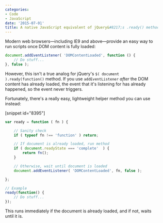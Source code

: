 ```yaml
---
categories:
- Code
- JavaScript
date: '2015-07-01'
title: A native JavaScript equivalent of jQuery&#8217;s .ready() method
---
```


Modern web browsers&mdash;including IE9 and above&mdash;provide an easy way to run scripts once DOM content is fully loaded:

```javascript
document.addEventListener( 'DOMContentLoaded', function () {
	// Do stuff...
}, false );
```

However, this isn't a true analog for jQuery's `$( document ).ready(function()` method. If you use `addEventListener` *after* the DOM content has already loaded, the event that it's listening for has already happened, so the event never triggers.

Fortunately, there's a really easy, lightweight helper method you can use instead:

[snippet id="8395"]

```javascript
var ready = function ( fn ) {

    // Sanity check
    if ( typeof fn !== 'function' ) return;

    // If document is already loaded, run method
    if ( document.readyState === 'complete'  ) {
        return fn();
    }

    // Otherwise, wait until document is loaded
    document.addEventListener( 'DOMContentLoaded', fn, false );

};

// Example
ready(function() {
    // Do stuff...
});
```

This runs immediately if the document is already loaded, and if not, waits until it is.